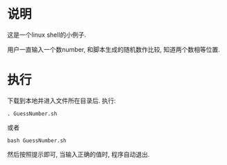 # 说明
这是一个linux shell的小例子.

用户一直输入一个数number, 和脚本生成的随机数作比较, 知道两个数相等位置.

# 执行
下载到本地并进入文件所在目录后. 执行:
```
. GuessNumber.sh
```
或者
```
bash GuessNumber.sh
```

然后按照提示即可, 当输入正确的值时, 程序自动退出.
